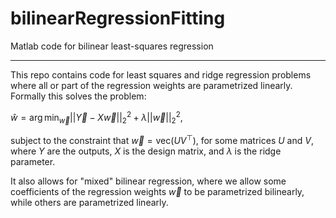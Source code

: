 # bilinearRegressionFitting

Matlab code for bilinear least-squares regression

-----

This repo contains code for least squares and ridge regression problems where all or part of the regression weights are parametrized linearly.  Formally this solves the problem:

$\hat w = \arg \min_{\vec w} || \vec Y - X \vec w||^2_2 + \lambda ||\vec w||^2_2$, 

subject to the constraint that $\vec w = \mathrm{vec}(UV^\top)$, for some matrices $U$ and $V$, where $Y$ are the outputs, $X$ is the design matrix, and $\lambda$ is the ridge parameter.

It also allows for "mixed" bilinear regression, where we allow some coefficients of the regression weights $\vec w$ to be parametrized bilinearly, while others are parametrized linearly.


